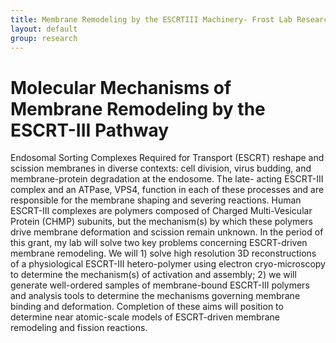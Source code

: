 ```yaml
---
title: Membrane Remodeling by the ESCRTIII Machinery- Frost Lab Research
layout: default
group: research
---
```


# Molecular Mechanisms of Membrane Remodeling by the ESCRT-III Pathway

Endosomal Sorting Complexes Required for Transport (ESCRT) reshape and scission membranes in diverse 
contexts: cell division, virus budding, and membrane-protein degradation at the endosome. The late-
acting ESCRT-III complex and an ATPase, VPS4, function in each of these processes and are responsible 
for the membrane shaping and severing reactions. Human ESCRT-III complexes are polymers composed of 
Charged Multi-Vesicular Protein (CHMP) subunits, but the mechanism(s) by which these polymers drive 
membrane deformation and scission remain unknown. In the period of this grant, my lab will solve two 
key problems concerning ESCRT-driven membrane remodeling. We will 1) solve high resolution 3D 
reconstructions of a physiological ESCRT-III hetero-polymer using electron cryo-microscopy to 
determine the mechanism(s) of activation and assembly; 2) we will generate well-ordered samples of 
membrane-bound ESCRT-III polymers and analysis tools to determine the mechanisms governing membrane 
binding and deformation. Completion of these aims will position to determine 
near atomic-scale models of ESCRT-driven membrane remodeling and fission reactions.
